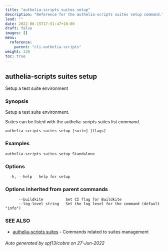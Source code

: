 ```yaml
---
title: "authelia-scripts suites setup"
description: "Reference for the authelia-scripts suites setup command."
lead: ""
date: 2022-06-15T17:51:47+10:00
draft: false
images: []
menu:
  reference:
    parent: "cli-authelia-scripts"
weight: 330
toc: true
---
```


## authelia-scripts suites setup

Setup a test suite environment

### Synopsis

Setup a test suite environment.

Suites can be listed with the authelia-scripts suites list command.

```
authelia-scripts suites setup [suite] [flags]
```

### Examples

```
authelia-scripts suites setup Standalone
```

### Options

```
  -h, --help   help for setup
```

### Options inherited from parent commands

```
      --buildkite          Set CI flag for Buildkite
      --log-level string   Set the log level for the command (default "info")
```

### SEE ALSO

* [authelia-scripts suites](authelia-scripts_suites.md)	 - Commands related to suites management

###### Auto generated by spf13/cobra on 27-Jun-2022
